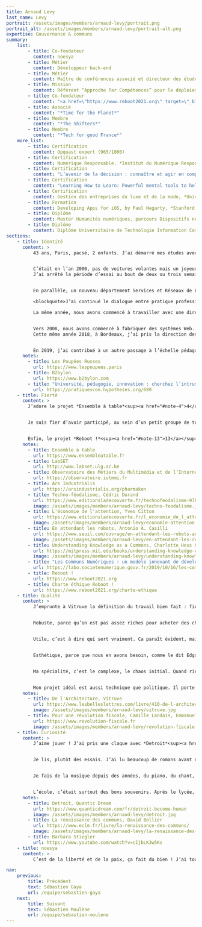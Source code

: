 ```yaml
---
title: Arnaud Levy
last_name: Levy
portrait: /assets/images/members/arnaud-levy/portrait.png
portrait_alt: /assets/images/members/arnaud-levy/portrait-alt.png
expertise: Gouvernance & communs
summary:
    list:
        - title: Co-fondateur
          content: noesya
        - title: Métier
          content: Développeur back-end
        - title: Métier
          content: Maître de conférences associé et directeur des études, département Métiers du Multimédia et de l’Internet, *Institut Universitaire de Technologie Bordeaux Montaigne*
        - title: Mission
          content: Référent “Approche Par Compétences” pour le déploiement du Bachelor Universitaire de Technologie, *Association des Directeurs d’IUT*
        - title: Co-fondateur
          content: "<a href=\"https://www.reboot2021.org\" target=\"_blank\" rel=\"noreferrer\">Reboot !</a>, l’événement étudiant de la communication responsable"
        - title: Associé
          content: "*Time for the Planet*"
        - title: Membre
          content: "*The Shifters*"
        - title: Membre
          content: "*Tech for good France*"
    more_list:
        - title: Certification
          content: Opquast expert (965/1000)
        - title: Certification
          content: Numérique Responsable, *Institut du Numérique Responsable*
        - title: Certification
          content: "L’avenir de la décision : connaître et agir en complexité, *ESSEC Business School* (MOOC)"
        - title: Certification
          content: "Learning How to Learn: Powerful mental tools to help you master tough subjects, *University of California* (MOOC)"
        - title: Certification
          content: Gestion des entreprises du luxe et de la mode, *Università Commerciale ’Luigi Bocconi’* (MOOC)
        - title: Formation
          content: Developing Apps for iOS, by Paul Hegarty, *Stanford Continuing Studies* (MOOC)
        - title: Diplôme
          content: Master Humanités numériques, parcours Dispositifs numériques éducatifs, *Institut des Sciences de l’Information et de la Communication, Université Bordeaux Montaigne* (VAE)
        - title: Diplôme
          content: Diplôme Universitaire de Technologie Information Communication option Publicité, *Université Bordeaux Montaigne*
sections:
    - title: Identité
      content: >
          43 ans, Paris, pacsé, 2 enfants. J’ai démarré mes études avec un Diplôme Universitaire de Technologie (DUT) Information-Communication option Publicité, avec l’idée que j’allais commencer par ça, puis voir ensuite vers quelles études continuer. Et en fait, j’ai bien aimé le format très concret du DUT et l’idée de travailler rapidement, donc je suis entré comme graphiste dans une petite agence de communication opérationnelle. J’ai progressé en direction artistique et en développement Web et multimédia.


          C’était en l’an 2000, pas de voitures volantes mais un joyeux bazar technologique, que j’ai voulu professionnaliser en entrant chez *Connectworld*, une belle agence qui faisait de gros sites. Quand je suis arrivé dans la structure, elle venait de se faire racheter, tout le monde était parti. Les comptes étaient gérés par les stagiaires, la personne qui m’avait embauché n’était plus en poste, c’était un champ de ruines : aucune chance d’apprendre sérieusement un métier dans ce contexte.
          J’ai arrêté la période d’essai au bout de deux ou trois semaines, et décidé d’accepter une offre de collègues rencontrés dans l’agence de communication, qui démarraient une startup de communication écran. On dit maintenant “digital signage”, ça désigne les écrans qui posent tant de problèmes de consommation énergétique et de pollution visuelle, mais à l’époque je ne le comprenais pas comme aujourd’hui. J’y ai travaillé entre 2001 et 2003, et j’ai beaucoup appris sur la production interdisciplinaire : des films, du print, des animations, des problématiques de gestion de données, une grande hybridation technologique vidéo / multimédia / print / web / 3D. Ça confirmait mon goût pour les mélanges de problématiques et les croisements technologiques. La startup a échoué, comme souvent. Nous étions alors trois personnes qui travaillaient bien ensemble, dont Pierre-André, que je connais depuis le collège, alors nous avons créé *Semio Design* en 2003. Nous faisions diverses choses : de l’écran, du multimédia, un peu de print, d’identité, et puis avec le temps, ça c’est centré sur le Web. Beaucoup de Flash, du Flex, de l’HTML, du PHP, de beaux projets, notamment pour le groupe *L’Oréal* : des problématiques multilingues à une époque où l’Unicode n’était pas encore omniprésent.


          En parallèle, un nouveau département Services et Réseaux de Communication (SRC) ouvrait à *l’Institut Universitaire de Technologie (IUT) Bordeaux Montaigne*, porté par l’équipe du DUT Information-Communication. Pierre Lacrampe, le responsable de la formation, m’a sollicité pour recruter la première promotion d’étudiants, en 2002. 19 ans après, j’y suis toujours. En 2006, je suis devenu maître de conférences associé en design et technologies de l’information.

          <blockquote>J’ai continué le dialogue entre pratique professionnelle et enseignement : faire, apprendre, transmettre.</blockquote>

          La même année, nous avons commencé à travailler avec une directrice de clientèle qui disposait d’un portefeuille de clients luxe / beauté, et qui a créé en 2008 une agence nommée *Les&nbsp;Poupées&nbsp;Russes<sup><a href="#note-1">1</a></sup>*. Nous étions beaucoup plus efficaces pour construire que pour vendre, donc nous nous sommes rapidement retrouvés en  dépendance économique, avec plus 80% de notre chiffre d’affaires (CA) avec cette structure. Nous avons accepté une fusion. Ce rapprochement était très intéressant intellectuellement parce qu’il y avait deux cultures d’entreprises très différentes, une culture artisanale centrée sur la qualité et une culture commerciale centrée sur la rentabilité. D’un côté, “comment faire très bien ?”, de l’autre, “comment faire vite et pas cher ?”. On a mélangé les deux d’abord en intégrant les mêmes locaux côte à côte, puis en regroupant les équipes du point de vue organisationnel, ce qui s’est avéré en fait être un remplacement de l’équipe de création des *Poupées&nbsp;Russes* par l’équipe de production (création et développement) de *Semio Design*. Pierre-André et moi avons mis en place toutes les méthodes de l’entreprise : outils de gestion des projets, interfaces avec la comptabilité, tableau de bord de pilotage commercial, sites Web, outils de prospection...


          Vers 2008, nous avons commencé à fabriquer des systèmes Web. D’abord dans le groupe *L’Oréal*, une plateforme nommée *Flow* qui mélange de l’API, des applications natives iOS et Windows, des données commerciales, et qui tourne encore aujourd’hui avec plus de 3000 périphériques. Puis pour *Dior*, *Cartier*, *Lancôme*, nous avons créé des plateformes de formation (Learning Management System, LMS). En 2018, cette phase de construction de plateformes ad hoc a ouvert la voie à une phase de construction de produits en SaaS, avec le développement de *B2bylon<sup><a href="#note-2">2</a></sup>*. C’est un passage à l’échelle, tant technique que conceptuel : il faut que le périmètre fonctionnel soit suffisamment générique pour intéresser plusieurs clients, et suffisamment spécifique pour répondre efficacement à chacun. Nous avons imaginé le nom, les fonctionnalités, l’expérience utilisateur, le modèle d’affaires et les tarifs et développé un système multi-marques, multilingue, multi-fonctionnalités qui a atteint en 3 ans un CA de 250 k€. Nous en assurons toujours la maintenance pour *Les&nbsp;Poupées&nbsp;Russes*.
          Cette même année 2018, à Bordeaux, j’ai pris la direction des études du département SRC, renommé entretemps Métiers du Multimédia et de l’Internet (MMI). Cela correspondait aussi à un passage à l’échelle : de “faire correctement” à “créer un cadre pour déployer”. Dans le contexte de l’IUT, cela voulait dire passer d’ateliers et de fonctionnements pédagogiques que j’avais expérimentés (classe inversée, pédagogie active, par projets...) à un déploiement pour toute la formation. Marlène Dulaurans, cheffe du département MMI a porté cette transformation, et toute l’équipe a créé des ateliers, mêlant usages et techniques, sur des cas les plus réels possibles. J’ai ensuite découvert avec Marlène le monde de la recherche, co-écrit mon premier article scientifique<sup><a href="#note-3">3</a></sup>, et fait un master Humanités numériques parcours Dispositifs numériques éducatifs à *l’Institut des Sciences de l’Information et de la Communication (ISIC)*, en VAE, avec Soufiane Rouissi.


          En 2019, j’ai contribué à un autre passage à l’échelle pédagogique : l’écriture du nouveau Programme Pédagogique National (PPN) MMI, et l’accompagnement pédagogique des IUT dans le cadre du Réseau des référents APC. En parallèle, *Les&nbsp;Poupées&nbsp;Russes* ont été rachetées par un petit groupe de communication. Après avoir passé un peu de temps à essayer de construire dans le cadre de ce groupe, j’ai fait le choix de sortir pour créer une structure dans laquelle je me sens mieux.
      notes:
        - title: Les Poupées Russes
          url: https://www.lespoupees.paris
        - title: B2bylon
          url: https://www.b2bylon.com
        - title: "Université, pédagogie, innovation : cherchez l’intrus !"
          url: https://pratiquescom.hypotheses.org/680
    - title: Fierté
      content: >
        J’adore le projet *Ensemble à table*<sup><a href="#note-4">4</a></sup>. Il s’agit d’une plateforme mise en place par les professionnels des arts de la table et de la cuisine, afin de valoriser les produits fabriqués en France auprès des consommateurs. C’est toute une profession qui s’organise pour créer des outils communs, qui vont bénéficier à l’ensemble des acteurs, en s’appuyant sur une Société Coopérative d’Intérêt Collectif (SCIC). Quand nous avons rejoint le projet, conçu par Thierry Villotte, un énorme travail de structuration avait été mené avec *GS1*, la *BPI* et *Francéclat*, avec une excellente vision stratégique. Je suis très heureux d’avoir pu contribuer à la réalisation, en apportant une créativité interdisciplinaire qui a amélioré la qualité de la plateforme, notamment sur le plan narratif. Nous avons fonctionné par ateliers, avec Jean-Claude Boulay, sémiologue, Julien Mercier, spécialiste du branding, Nicolas Delefosse, architecte, Takumi Kobayashi et Violenn Simon, designers interactifs, et bien sûr l’équipe fondatrice du projet. Cela a permis une idéation libre et riche, qui a ensuite été confrontée aux trois parties prenantes (marques, boutiques et consommateurs) sous la direction d’Ophélie Burgstahler, UX designer. Cette approche humble et coopérative a été à la fois efficace et agréable : accepter qu’on ne sait pas à l’avance les meilleures solutions, construire avec de bons professionnels et écouter les utilisateurs.


        Je suis fier d’avoir participé, au sein d’un petit groupe de travail piloté par David Annebicque, à intégrer les enjeux écologiques et éthiques au nouveau PPN MMI. Les DUT deviennent en 2021 des Bachelors Universitaires de Technologie (BUT), et tous les PPN ont été réécrits à cette occasion. Pour ce faire, nous avons adopté l’Approche Par Compétences (APC) conceptualisée par Jacques Tardif, avec l’accompagnement de Marianne Poumay et François Georges du LabSET<sup><a href="#note-5">5</a></sup>. J’aime l’APC pour son approche dialogique : une vision humaniste, universitaire et culturelle liée à un pragmatisme pédagogique orienté métiers. Afin de nourrir ce dialogue, j’ai mis en place un Observatoire des Métiers du Multimédia et de l’Internet<sup><a href="#note-6">6</a></sup> et fait une vingtaine d’entretiens avec des professionnels de haut niveau. Cela a permis de co-construire le référentiel de compétences, en l’affinant par passes successives nourries des échanges avec les collègues enseignants et chercheurs. Je suis heureux d’avoir intégré au PPN la sobriété numérique, la qualité Web, le design d’expérience et une vision plus politique du Web. Comme l’écrivait Bernard Stiegler, le numérique est un pharmakon<sup><a href="#note-7">7</a></sup>, à la fois poison et remède. Poison quand il se met au service du néo-libéralisme, du marketing, du webmarketing ou de la vente, ce qui aboutit au techno-féodalisme<sup><a href="#note-8">8</a></sup>, à l’économie de l’attention<sup><a href="#note-9">9</a></sup> ou à la prolétarisation de type “travail du clic”<sup><a href="#note-10">10</a></sup> (Casili, 2019). Remède quand il se met au service de tous, par le logiciel libre, les licences Creative Commons, les communs de la connaissance<sup><a href="#note-11">11</a></sup> et les communs numériques<sup><a href="#note-12">12</a></sup>. C’est ce numérique sobre, accessible, inclusif, ouvert, au service du bien commun, qui contribuera à faire face à l’anthropocène.


        Enfin, le projet *Reboot !*<sup><a href="#note-13">13</a></sup> est aussi l’œuvre d’un collectif. Avec quelques confrères, professionnels engagés de la communication, nous avons créé un événement de formation à la communication responsable, qui a lieu le 30 septembre et le 1er octobre. Ce qui est magique avec l’interdisciplinarité, c’est que chaque personne porte des façons de faire qui lui paraissent naturelles, logiques. Etant développeur, fabriquer quelque chose en source ouverte, en laissant les gens proposer sans essayer d’organiser ou de contrôler, c’est normal. Mais dans l’événementiel, cette approche semble révolutionnaire ! En quelques mois, de façon bénévole, nous avons rassemblé des partenaires comme l’ADEME, l’Institut du Numérique Responsable, les Nations Unies ou The Shift Project pour proposer des conférences et des ressources de grande qualité à près de 8000 étudiants. Et tout est gratuit ! Financement des médias, sobriété numérique, post-croissance, sexisme, dark patterns, greenwashing, les sujets et les intervenants sont absolument passionnants. Le plus drôle, c’est la réaction des écoles privées, qui ont du mal à comprendre que ce soit gratuit ;) C’est passionnant en termes de gouvernance : j’ai vu de l’intelligence collective à l’œuvre pour la première fois. Auparavant, j’avais observé que le terme était franchement mensonger. Il s’agissait surtout de gestion du changement : faire semblant d’écouter les gens, modifier un détail, et faire croire que c’est co-conçu. Là, tout a été vraiment co-conçu, sans supervision. Il s’est passé des mois avant que l’on ait besoin d’écrire une charte éthique<sup><a href="#note-14">14</a></sup> pour structurer notre fonctionnement. Cet exercice aussi était très intéressant, il s’agit de faire en sorte que les choses puissent marcher sans les fondateurs. Il faut définir les principes constitutifs, comme pour un pays ou une recette de cuisine. C’est aussi une sorte de passage à l’échelle, qui a nourri *noesya*.
      notes:
        - title: Ensemble à table
          url: https://www.ensembleatable.fr
        - title: LabSET
          url: http://www.labset.ulg.ac.be
        - title: Observatoire des Métiers du Multimédia et de l’Internet
          url: https://observatoire.iutmmi.fr
        - title: Ars Industrialis
          url: https://arsindustrialis.org/pharmakon
        - title: Techno-féodalisme, Cédric Durand
          url: https://www.editionsladecouverte.fr/technofeodalisme-9782355221156
          image: /assets/images/members/arnaud-levy/techno-feodalisme.jpg
        - title: L'économie de l'attention, Yves Citton
          url: https://www.editionsladecouverte.fr/l_economie_de_l_attention-9782707178701
          image: /assets/images/members/arnaud-levy/economie-attention.jpg
        - title: En attendant les robots, Antonio A. Casilli
          url: https://www.seuil.com/ouvrage/en-attendant-les-robots-antonio-a-casilli/9782021401882
          image: /assets/images/members/arnaud-levy/en-attendant-les-robots.jpg
        - title: Understanding Knowledge as a Commons, Charlotte Hess & Elinor Ostrom
          url: https://mitpress.mit.edu/books/understanding-knowledge-commons
          image: /assets/images/members/arnaud-levy/understanding-knowledge-as-a-commons.jpg
        - title: "Les Communs Numériques : un modèle innovant de développement des ressources numériques "
          url: https://labo.societenumerique.gouv.fr/2019/10/16/les-communs-numeriques-un-modele-innovant-de-developpement-des-ressources-numeriques/
        - title: Reboot !
          url: https://www.reboot2021.org
        - title: Charte éthique Reboot !
          url: https://www.reboot2021.org/charte-ethique
    - title: Qualité
      content: >
          J’emprunte à Vitruve la définition du travail bien fait : firmitas, utilitas, et venustas<sup><a href="#note-15">15</a></sup>.


          Robuste, parce qu’on est pas assez riches pour acheter des choses pas chères. Il faut que les choses soient bien faites pour permettre de les réparer et de les utiliser longtemps. C’est une trop grande déperdition d’énergie de faire des sites, puis de les jeter et de les refaire. Il faut faire bien, et prendre soin. Je rejoins en cela Pierre-André : il faut construire dans la perspective du temps long, même si ce n’est pas le cas. Tout devrait toujours être bien fait. Attention, bien fait ne veut pas dire parfait : la perfection, c’est très toxique, c’est un mauvais objectif. Fait, c’est mieux que parfait. Et bien fait, c’est mieux que fait.


          Utile, c’est à dire qui sert vraiment. Ca paraît évident, mais on a vu 1000 briefs qui s’inscrivent dans une chaîne d’inutilité : un effet wow qui ne sert à rien, dans un site qui ne sert à rien, dans le cadre d’une campagne qui ne sert à rien, pour promouvoir un produit qui ne sert à rien, qui adresse un besoin construit de toutes pièces, on aurait là une définition du bullshit marketing. La notion d’utilité est vaste et compliquée, parce qu’elle se mesure à l’aune d’une vision du monde et varie en fonction des contextes, mais c’est un objectif à viser.


          Esthétique, parce que nous en avons besoin, comme le dit Edgar Morin en parlant de la poésie. Le prosaïque ne suffit pas, je crois que nous avons une sorte de devoir d’esthétique. Il y a plein de formes de beauté, c’est très ouvert comme concept. Mais je crois que c’est la supériorité de l’artisanat sur l’industrie, on fait moins et mieux. La main met de l’âme dans la création.


          Ma spécialité, c’est le complexe, le chaos initial. Quand rien n’est encore posé, qu’on a un tissu de problématiques diverses, des métiers qui se comprennent mal, des enjeux de sécurité et de technique, des confrontations de perspectives, par exemple le court-terme du marketing contre le long terme de l’IT, c’est le moment de tous les possibles et c’est ce que je préfère. Faire naître une architecture à partir de cette matière mouvante, modéliser les entités, imaginer les flux, prototyper l’application, je suis à l’aise. Et après je suis incapable de le finir et de le rendre vraiment robuste, donc je passe la main à Pierre-André, c’est notre complémentarité depuis 20 ans !


          Mon projet idéal est aussi technique que politique. Il porte une transformation, une redirection, une amélioration du vivre ensemble. C’est un sujet compliqué, le bien commun. Il n’y a pas de consensus. Mais une quarantaine d’années à vivre sur Terre m’ont donné quelques convictions : la démocratie, l’impôt<sup><a href="#note-16">16</a></sup>, l’accès gratuit pour tous à la culture, à l’art, à l’éducation et à la santé, la limitation des écarts de revenus et de patrimoines, notamment. Ce n’est jamais simple, parce que toutes ces problématiques s’entrecroisent, tout est relié. Mais c’est dans ce sens que je veux travailler : mettre le numérique au service du bien commun.
      notes:
        - title: De l'Architecture, Vitruve
          url: https://www.lesbelleslettres.com/livre/410-de-l-architecture
          image: /assets/images/members/arnaud-levy/vitruve.jpg
        - title: Pour une révolution fiscale, Camille Landais, Emmanuel Saez et Thomas Piketty
          url: https://www.revolution-fiscale.fr
          image: /assets/images/members/arnaud-levy/revolution-fiscale.png
    - title: Curiosité
      content: >
          J’aime jouer ! J’ai pris une claque avec *Detroit*<sup><a href="#note-17">17</a></sup> de David Cage, *Horizon Zero Dawn*, *Zelda Breath of The Wild*, je ne suis pas un grand connaisseur des jeux vidéos, je suis assez AAA. Des jeux de société aussi, il y a une créativité incroyable ces dernières années, plus de nouveaux jeux que de temps pour jouer...


          Je lis, plutôt des essais. J’ai lu beaucoup de romans avant d’avoir 20 ans, notamment SF et Fantasy, puis j’ai fortement diminué au profit des essais parce que j’avais l’impression de ne rien comprendre au monde. Il me manque tant de culture, sur tant de domaines, qu’à chaque fois que je découvre un nouveau sujet, je plonge, et je lis tout ce que je peux. En ce moment, David Bollier<sup><a href="#note-18">18</a></sup>, pour mieux comprendre les communs numériques. Mon approche de la lecture est à la fois de la curiosité et de l’auto-défense intellectuelle : Bourdieu, Barthes, Chomsky, Morin, Stiegler, je veux comprendre pour ne pas être manipulé. Quand on a fait peu d’études, on se sent en insécurité culturelle dans toutes les disciplines. Mais ça va mieux maintenant, je me sens plus légitime, j’ai l’impression d’avoir fait le tour de certains sujets.


          Je fais de la musique depuis des années, du piano, du chant, avec un ami du lycée. Je n’arriverai jamais à jouer correctement, mais j’adore le lâcher-prise que tu ressens quand tu es complètement dans ce que tu joues.


          L’école, c’était surtout des bons souvenirs. Après le lycée, mes potes partaient en prépa et j’avais l’impression qu’ils allaient au goulag. Je savais que je n’étais pas capable de ça, donc j’ai choisi une autre voie. Ensuite j’ai regretté de ne pas avoir consacré plus de temps à étudier, il y a tellement de domaines passionnants ! Histoire de l’art, typographie, sociologie, langues, je n’avais pas perçu au départ à quel point l’Université est un espace de liberté. Alors j’ai beaucoup appris par moi-même, et je pousse mes étudiants à s’auto-former. Je crois, comme le dit Barbara Stiegler, que l’enseignement est une aventure collective<sup><a href="#note-19">19</a></sup>. Le caractère essentiel est dans la relation plus que dans le contenu : donner confiance et donner des clés, pour aider chaque personne à se développer. Et je crois que l’école doit fournir des “kits de base” dans de nombreuses disciplines pour permettre de pratiquer le métier de citoyen : les problèmes complexes nécessitent une culture interdisciplinaire. C’est peut-être le grand défi de l’Université.
      notes:
        - title: Detroit, Quantic Dream
          url: https://www.quanticdream.com/fr/detroit-become-human
          image: /assets/images/members/arnaud-levy/detroit.jpg
        - title: La renaissance des communs, David Bollier
          url: https://www.eclm.fr/livre/la-renaissance-des-communs/
          image: /assets/images/members/arnaud-levy/la-renaissance-des-communs.jpg
        - title: Barbara Stiegler
          url: https://www.youtube.com/watch?v=cIjbLK3w5Ks
    - title: noesya
      content: >
          C’est de la liberté et de la paix, ça fait du bien ! J’ai tourné une page à la fois riche et violente, pour en ouvrir une plus riche et moins violente. Créer *noesya* avec ces quatre personnes, pour qui j’ai beaucoup d’estime, c’est aussi l’occasion de fonder une entreprise solide, impossible à racheter, à lucrativité limitée. Quand nous avons créé *Semio Design* avec Pierre-André en 2003, nous étions très concentrés sur le métier, moins sur la gouvernance. Aujourd’hui, avec les choix opérationnels, juridiques et stratégiques que nous avons faits, je crois que nous avons créé une structure robuste, alignée et transparente. L’époque est fascinante, il y a énormément à faire pour réparer ce qui peut l’être et créer une société juste dans un monde vivable. *noesya*, c’est un endroit pour y contribuer.

nav:
    previous:
        title: Précédent
        text: Sébastien Gaya
        url: /equipe/sebastien-gaya
    next:
        title: Suivant
        text: Sébastien Moulène
        url: /equipe/sebastien-moulene
---
```

